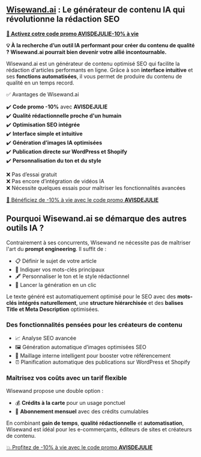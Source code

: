 <h2 class="gb-headline gb-headline-f40a2458 gb-headline-text"><a title="wisewand" href="https://wisewand.ai/?fpr=ludovic64">Wisewand.ai</a> : Le g&eacute;n&eacute;rateur de contenu IA qui r&eacute;volutionne la r&eacute;daction SEO</h2>
<p><strong><a class="gb-button gb-button-e5d84c36 gb-button-text" title="code promo wisewand" href="https://wisewand.ai/?fpr=ludovic64" target="_blank" rel="nofollow noopener noreferrer">🚀 Activez cotre code promo AVISDEJULIE</a><a class="gb-button gb-button-e5d84c36 gb-button-text" href="https://wisewand.ai/?fpr=ludovic64" target="_blank" rel="nofollow noopener noreferrer">-10% &agrave; vie </a></strong></p>
<p><strong>💡 &Agrave; la recherche d&rsquo;un outil IA performant pour cr&eacute;er du contenu de qualit&eacute; ? Wisewand.ai pourrait bien devenir votre alli&eacute; incontournable.</strong></p>
<p>Wisewand.ai est un g&eacute;n&eacute;rateur de contenu optimis&eacute; SEO qui facilite la r&eacute;daction d'articles performants en ligne. Gr&acirc;ce &agrave; son <strong>interface intuitive</strong> et ses <strong>fonctions automatis&eacute;es</strong>, il vous permet de produire du contenu de qualit&eacute; en un temps record.</p>

<p class="gb-headline gb-headline-a355b9e9 gb-headline-text">✅ Avantages de Wisewand.ai</p>
<p>✔️ <strong>Code promo -10%</strong> avec <strong>AVISDEJULIE</strong><br />✔️ <strong>Qualit&eacute; r&eacute;dactionnelle proche d'un humain</strong><br />✔️ <strong>Optimisation SEO int&eacute;gr&eacute;e</strong><br />✔️ <strong>Interface simple et intuitive</strong><br />✔️ <strong>G&eacute;n&eacute;ration d&rsquo;images IA optimis&eacute;es</strong><br />✔️ <strong>Publication directe sur WordPress et Shopify</strong><br />✔️ <strong>Personnalisation du ton et du style</strong></p>
<p>❌ Pas d&rsquo;essai gratuit<br />❌ Pas encore d&rsquo;int&eacute;gration de vid&eacute;os IA<br />❌ N&eacute;cessite quelques essais pour ma&icirc;triser les fonctionnalit&eacute;s avanc&eacute;es</p>

<p><a class="gb-button gb-button-e5d84c36 gb-button-text" href="https://wisewand.ai/?fpr=ludovic64" target="_blank" rel="nofollow noopener noreferrer"> 🚀 B&eacute;n&eacute;ficiez de -10% &agrave; vie avec le code promo <strong>AVISDEJULIE</strong> </a></p>

<h2>Pourquoi Wisewand.ai se d&eacute;marque des autres outils IA ?</h2>


<p>Contrairement &agrave; ses concurrents, Wisewand ne n&eacute;cessite pas de ma&icirc;triser l'art du <strong>prompt engineering</strong>. Il suffit de :</p>
<ul>
<li>📋 D&eacute;finir le sujet de votre article</li>
<li>🔎 Indiquer vos mots-cl&eacute;s principaux</li>
<li>🖋️ Personnaliser le ton et le style r&eacute;dactionnel</li>
<li>🚀 Lancer la g&eacute;n&eacute;ration en un clic</li>
</ul>
<p>Le texte g&eacute;n&eacute;r&eacute; est automatiquement optimis&eacute; pour le SEO avec des <strong>mots-cl&eacute;s int&eacute;gr&eacute;s naturellement</strong>, une <strong>structure hi&eacute;rarchis&eacute;e</strong> et des <strong>balises Title et Meta Description</strong> optimis&eacute;es.</p>
<h3 class="gb-headline gb-headline-0673278b gb-headline-text">Des fonctionnalit&eacute;s pens&eacute;es pour les cr&eacute;ateurs de contenu</h3>
<ul>
<li>📈 Analyse SEO avanc&eacute;e</li>
<li>🖼️ G&eacute;n&eacute;ration automatique d&rsquo;images optimis&eacute;es SEO</li>
<li>🔗 Maillage interne intelligent pour booster votre r&eacute;f&eacute;rencement</li>
<li>⏰ Planification automatique des publications sur WordPress et Shopify</li>
</ul>
<h3 class="gb-headline gb-headline-f3a35318 gb-headline-text">Ma&icirc;trisez vos co&ucirc;ts avec un tarif flexible</h3>
<p>Wisewand propose une double option :</p>
<ul>
<li>💰 <strong>Cr&eacute;dits &agrave; la carte</strong> pour un usage ponctuel</li>
<li>📅 <strong>Abonnement mensuel</strong> avec des cr&eacute;dits cumulables</li>
</ul>
<p>En combinant <strong>gain de temps</strong>, <strong>qualit&eacute; r&eacute;dactionnelle</strong> et <strong>automatisation</strong>, Wisewand est id&eacute;al pour les e-commer&ccedil;ants, &eacute;diteurs de sites et cr&eacute;ateurs de contenu.</p>
<div class="gb-container gb-container-dd8008fa"><a class="gb-button gb-button-5b807a0a gb-button-text" href="https://wisewand.ai/?fpr=ludovic64" target="_blank" rel="nofollow noopener noreferrer"> 💥 Profitez de -10% &agrave; vie avec le code promo <strong>AVISDEJULIE</strong> </a></div>
